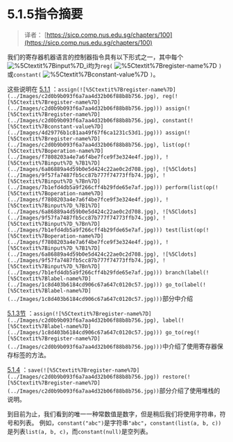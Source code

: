 # 5.1.5指令摘要

> 译者： [https://sicp.comp.nus.edu.sg/chapters/100](https://sicp.comp.nus.edu.sg/chapters/100)

我们的寄存器机器语言的控制器指令具有以下形式之一，其中每个![%5Ctextit%7Binput%7D_i](../Images/1ae4c21fedef677426f2899f89169d74.jpg)均为`reg(` ![%5Ctextit%7Bregister-name%7D](../Images/c2d0b9b093f6a7aa4d32b06f88b8b756.jpg) `)`或`constant(` ![%5Ctextit%7Bconstant-value%7D](../Images/4d29776b1c81aa49f67f6ca1231c53d1.jpg) `)`。

这些说明在 [5.1.1](96) ：`assign(![%5Ctextit%7Bregister-name%7D](../Images/c2d0b9b093f6a7aa4d32b06f88b8b756.jpg), reg(![%5Ctextit%7Bregister-name%7D](../Images/c2d0b9b093f6a7aa4d32b06f88b8b756.jpg))) assign(![%5Ctextit%7Bregister-name%7D](../Images/c2d0b9b093f6a7aa4d32b06f88b8b756.jpg), constant(![%5Ctextit%7Bconstant-value%7D](../Images/4d29776b1c81aa49f67f6ca1231c53d1.jpg))) assign(![%5Ctextit%7Bregister-name%7D](../Images/c2d0b9b093f6a7aa4d32b06f88b8b756.jpg), list(op(![%5Ctextit%7Boperation-name%7D](../Images/f7808203a4e7a6f4be7fce9f3e324e4f.jpg)), ![%5Ctextit%7Binput%7D_%7B1%7D](../Images/6a86889a4d59b0e5d424c22ae0c2d708.jpg), ![%5Cldots](../Images/9f57fa7487fb5cc87b777f74773ffb74.jpg), ![%5Ctextit%7Binput%7D_%7Bn%7D](../Images/7b1efd4db5a9f266cff4b29fde65e7af.jpg))) perform(list(op(![%5Ctextit%7Boperation-name%7D](../Images/f7808203a4e7a6f4be7fce9f3e324e4f.jpg)), ![%5Ctextit%7Binput%7D_%7B1%7D](../Images/6a86889a4d59b0e5d424c22ae0c2d708.jpg), ![%5Cldots](../Images/9f57fa7487fb5cc87b777f74773ffb74.jpg), ![%5Ctextit%7Binput%7D_%7Bn%7D](../Images/7b1efd4db5a9f266cff4b29fde65e7af.jpg))) test(list(op(![%5Ctextit%7Boperation-name%7D](../Images/f7808203a4e7a6f4be7fce9f3e324e4f.jpg)), ![%5Ctextit%7Binput%7D_%7B1%7D](../Images/6a86889a4d59b0e5d424c22ae0c2d708.jpg), ![%5Cldots](../Images/9f57fa7487fb5cc87b777f74773ffb74.jpg), ![%5Ctextit%7Binput%7D_%7Bn%7D](../Images/7b1efd4db5a9f266cff4b29fde65e7af.jpg))) branch(label(![%5Ctextit%7Blabel-name%7D](../Images/1c8d403b6184cd906c67a647c0120c57.jpg))) go_to(label(![%5Ctextit%7Blabel-name%7D](../Images/1c8d403b6184cd906c67a647c0120c57.jpg)))`部分中介绍

[5.1.3节](98) ：`assign(![%5Ctextit%7Bregister-name%7D](../Images/c2d0b9b093f6a7aa4d32b06f88b8b756.jpg), label(![%5Ctextit%7Blabel-name%7D](../Images/1c8d403b6184cd906c67a647c0120c57.jpg))) go_to(reg(![%5Ctextit%7Bregister-name%7D](../Images/c2d0b9b093f6a7aa4d32b06f88b8b756.jpg)))`中介绍了使用寄存器保存标签的方法。

[5.1.4](99) ：`save(![%5Ctextit%7Bregister-name%7D](../Images/c2d0b9b093f6a7aa4d32b06f88b8b756.jpg)) restore(![%5Ctextit%7Bregister-name%7D](../Images/c2d0b9b093f6a7aa4d32b06f88b8b756.jpg))`部分介绍了使用堆栈的说明。

到目前为止，我们看到的唯一一种常数值是数字，但是稍后我们将使用字符串，符号和列表。 例如，`constant("abc")`是字符串`"abc"`，`constant(list(a, b, c))`是列表`list(a, b, c)`，而`constant(null)`是空列表。